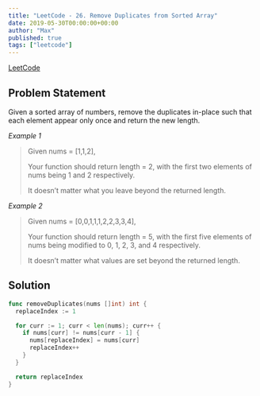 ```yaml
---
title: "LeetCode - 26. Remove Duplicates from Sorted Array"
date: 2019-05-30T00:00:00+00:00
author: "Max"
published: true
tags: ["leetcode"]
---
```


[LeetCode](https://leetcode.com/problems/remove-duplicates-from-sorted-array/)

## Problem Statement

Given a sorted array of numbers, remove the duplicates in-place such that each element appear only once and return the new length.

*Example 1*

> Given nums = [1,1,2],
>
> Your function should return length = 2, with the first two elements of nums being 1 and 2 respectively.
>
> It doesn’t matter what you leave beyond the returned length.

*Example 2*

>  Given nums = [0,0,1,1,1,2,2,3,3,4],
>
> Your function should return length = 5, with the first five elements of nums being modified to 0, 1, 2, 3, and 4 respectively.
>
> It doesn’t matter what values are set beyond the returned length.

## Solution

```go
func removeDuplicates(nums []int) int {
  replaceIndex := 1

  for curr := 1; curr < len(nums); curr++ {
    if nums[curr] != nums[curr - 1] {
      nums[replaceIndex] = nums[curr]
      replaceIndex++
    }
  }

  return replaceIndex
}
```
